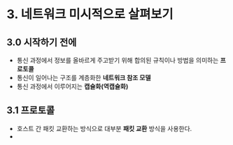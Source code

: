 # 3. 네트워크 미시적으로 살펴보기
## 3.0 시작하기 전에
- 통신 과정에서 정보를 올바르게 주고받기 위해 합의된 규칙이나 방법을 의미하는 **프로토콜**
- 통신이 일어나는 구조를 계층화한 **네트워크 참조 모델**
- 통신 과정에서 이루어지는 **캡슐화(역캡슐화)**

## 3.1 프로토콜
- 호스트 간 패킷 교환하는 방식으로 대부분 **패킷 교환** 방식을 사용한다.
- 